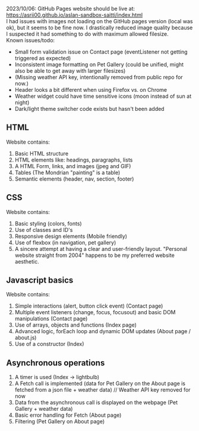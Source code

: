 2023/10/06: GitHub Pages website should be live at: https://asrii00.github.io/aslan-sandbox-saitti/index.html   
I had issues with images not loading on the GitHub pages version (local was ok), but it seems to be fine now. I drastically reduced image quality because I suspected it had something to do with maximum allowed filesize.  
Known issues/todo:   
- Small form validation issue on Contact page (eventListener not getting triggered as expected)
- Inconsistent image formatting on Pet Gallery (could be unified, might also be able to get away with larger filesizes)
- (Missing weather API key, intentionally removed from public repo for now.)
- Header looks a bit different when using Firefox vs. on Chrome
- Weather widget could have time sensitive icons (moon instead of sun at night)
- Dark/light theme switcher code exists but hasn't been added



## HTML

Website contains: 
1. Basic HTML structure
1. HTML elements like: headings, paragraphs, lists
1. A HTML Form, links, and images (jpeg and GIF)
1. Tables (The Mondrian "painting" is a table)
1. Semantic elements (header, nav, section, footer)


## CSS

Website contains:
1. Basic styling (colors, fonts)
1. Use of classes and ID's 
1. Responsive design elements (Mobile friendly)
1. Use of flexbox (in navigation, pet gallery)
1. A sincere attempt at having a clear and user-friendly layout. "Personal website straight from 2004" happens to be my preferred website aesthetic.


## Javascript basics 

Website contains: 
1. Simple interactions (alert, button click event) (Contact page)
1. Multiple event listeners (change, focus, focusout) and basic DOM manipulations (Contact page)
1. Use of arrays, objects and functions (Index page)
1. Advanced logic, forEach loop and dynamic DOM updates (About page / about.js)
1. Use of a constructor (Index)



## Asynchronous operations 
1. A timer is used (Index -> lightbulb)
1. A Fetch call is implemented (data for Pet Gallery on the About page is fetched from a json file + weather data) // Weather API key removed for now
1. Data from the asynchronous call is displayed on the webpage (Pet Gallery + weather data)
1. Basic error handling for Fetch (About page)
1. Filtering (Pet Gallery on About page)



